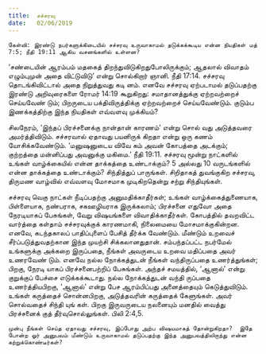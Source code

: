 ```yaml
---
title:  சச்சரவு
date:   02/06/2019
---
```


`கேள்வி: இரண்டு நபர்களுக்கிடையில் சச்சரவு உருவாகாமல் தடுக்கக்கூடிய என்ன நியதிகள் மத் 7:5; நீதி 19:11 ஆகிய வசனங்களில் உள்ளன?`

‘சண்டையின் ஆரம்பம் மதகைத் திறந்துவிடுகிறதுபோலிருக்கும்; ஆதலால் விவாதம் எழும்புமுன் அதை விட்டுவிடு’ என்று சொல்கிறார் ஞானி. நீதி 17:14.  சச்சரவு தொடங்கிவிட்டால் அதை நிறுத்துவது கடி னம்.  எனவே சச்சரவு ஏற்படாமல் தடுப்பதற்கு இரண்டு அறிவுரைகளை ரோமர் 14:19 கூறுகிறது: சமாதானத்துக்கு ஏற்றவற்றைச் செய்யவேண் டும்; பிறருடைய பக்திவிருத்திக்கு ஏற்றவற்றைச் செய்யவேண்டும்.  குடும்ப இணக்கத்திற்கு இந்த நியதிகள் எவ்வளவு முக்கியம்?

சிலநேரம், ‘இந்தப் பிரச்சனைக்கு நான்தான் காரணம்’ என்று சொல் வது அடுத்தவரை அமர்த்திவிடும்.  சச்சரவால் ஏதாவது பயனிருக் கிறதா என்று ஒரு கணம் யோசிக்கவேண்டும்.  ‘மனுஷனுடைய விவே கம் அவன் கோபத்தை அடக்கும்; குற்றத்தை மன்னிப்பது அவனுக்கு மகிமை.’ நீதி 19:11.  சச்சரவு மூன்று நாட்களில் உங்கள் வாழ்க்கையில் என்ன தாக்கத்தை உண்டாக்கும்? 5 அல்லது 10 வருடங்களில் என்ன தாக்கத்தை உண்டாக்கும்? சிந்தித்துப் பாருங்கள்.  சிறிதாகத் துவங்குகிற சச்சரவு, திருமண வாழ்வில் எவ்வளவு மோசமாக முடிகிறதென்று சற்று சிந்தியுங்கள்.

சச்சரவு வெகு நாட்கள் நீடிப்பதற்கு அனுமதிக்காதீர்கள்; உங்கள் வாழ்க்கைத்துணையாக, பிள்ளையாக, நண்பராக, சகஊழியராக இருக்கலாம்; பிரச்சனை எதுவோ அதை நேரடியாகப் பேசுங்கள், வேறு விஷயங்களை விவாதிக்காதீர்கள்.  கோபத்தில் தவறவிட்ட வார்த்தை கள்தாம் சச்சரவுக்குக் காரணமாகி, நிலைமையை மோசமாக்குகின்றன.  எனவே, கடந்தகாலப் பாதிப்புளைப் பேசித் தீர்க்க வேண்டும்.  மீண்டும் உறவைச் சீர்ப்படுத்துவதற்கான இந்த முயற்சி சிக்கலானதுதான்.  சம்பந்தப்பட்ட நபர்மேல் உங்களுக்கு அக்கறை இருப்பதை, நீங்கள் அவருடைய உறவை மதிப்பதை அவர் உணரவேண் டும்.  எனவே நல்ல நோக்கத்துடன் நீங்கள் வந்திருப்பதை உணர்த்துங்கள்; பிறகு, நேரடி யாகப் பிரச்சனைபற்றிப் பேசுங்கள்.  அந்தச் சமயத்தில், ‘ஆனால்’ என்று குறுக்குப் பேச்சை எடுக்கக்கூடாது.  நல்ல நோக்கத்துடன் வந்தி ருப்பதை உணர்த்தியபிறகு, ‘ஆனால்’ என்று பேச ஆரம்பிப்பது அனைத்தையும் கெடுத்துவிடும். உங்கள் கருத்தைச் சொன்னபிறகு, அடுத்தவரின் கருத்தைக் கேளுங்கள்.  அவர் சொல்வதைச் சிந்தி யுங் கள்.  பிறகு இருவருடைய நலனையும் மனதில் வைத்து பிரச்சனைக் குத் தீர்வுசொல்லுங்கள். பிலி 2:4,5.

`முன்பு நீங்கள் செய்த ஏதாவது சச்சரவு, இப்போது அற்ப விஷயமாகத் தோன்றுகிறதா?  இதே போன்ற ஓர் அனுபவம் மீண்டும் உருவாகாமல் தடுப்பதற்கு இந்த அனுபவத்திலிருந்து என்ன கற்றுக்கொண்டீர்கள்?`